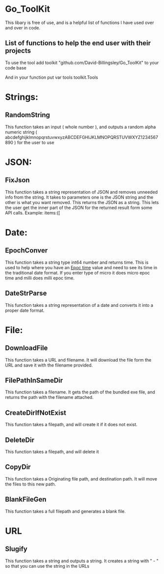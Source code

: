 # Go_ToolKit
  This libary is free of use, and is a helpful list of functions I have used over and over in code.

## List of functions to help the end user with their projects
  To use the tool add toolkit "github.com/David-Billingsley/Go_ToolKit" to your code base

  And in your function put var tools toolkit.Tools

# Strings:
## RandomString
  This function takes an input ( whole number ), and outputs a random alpha numeric string ( abcdefghijklmnopqrstuvwxyzABCDEFGHIJKLMNOPQRSTUVWXYZ1234567890 ) for the user to use

# JSON:
## FixJson
  This function takes a string representation of JSON and removes unneeded info from the string. It takes to parameters one is the JSON string and the other is what you want removed. This returns the JSON as a string.
  This lets the user get the inner part of the JSON for the returned result form some API calls.
    Example:
      items:{[

# Date:
## EpochConver
  This function takes a string type int64 number and returns time.  This is used to help where you have an [Epoc time]( https://www.epochconverter.com/ ) value and need to see its time in the traditional date format. If you enter type of micro it does micro epoc time and milli does milli epoc time.

## DateStrParse
  This function takes a string representation of a date and converts it into a proper date format.

# File:
## DownloadFile
  This function takes a URL and filename.  It will download the file form the URL and save it with the filename provided.

## FilePathInSameDir
  This function takes a filename.  It gets the path of the bundled exe file, and returns the path with the filename attached. 

## CreateDirIfNotExist
  This function takes a filepath, and will create it if it does not exist.

## DeleteDir
  This function takes a filepath, and will delete it

## CopyDir
  This function takes a Originating file path, and destination path.  It will move the files to this new path.

## BlankFileGen
  This function takes a full filepath and generates a blank file.

# URL
  
## Slugify
  This function takes a string and outputs a string. It creates a string with " - " so that you can use the string in the URLs